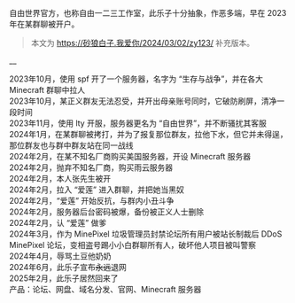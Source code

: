 自由世界官方，也称自由一二三工作室，此乐子十分抽象，作恶多端，早在 2023 年在某群聊被开户。  

> 本文为 https://砂狼白子.我爱你/2024/03/02/zy123/ 补充版本。

__

2023年10月，使用 spf 开了一个服务器，名字为 “生存与战争”，并在各大 Minecraft 群聊中拉人  
2023年10月，某正义群友无法忍受，并开出母亲账号同时，它破防刷屏，清净一段时间  
2023年11月，使用 lty 开服，服务器更名为 “自由世界”，并不断骚扰其客服  
2024年1月，在某群聊被拷打，并为了报复那位群友，拉他下水，但它并未得逞，那位群友也与群中群友站在同一战线  
2024年2月，在某不知名厂商购买美国服务器，开设 Minecraft 服务器  
2024年2月，抛弃不知名厂商，购买雨云服务器  
2024年2月，本人张先生被开  
2024年2月，拉入 “爱莲” 进入群聊，并把她当黑奴  
2024年2月，“爱莲” 开始反抗，与群内小丑斗争  
2024年2月，服务器后台密码被爆，备份被正义人士删除  
2024年2月，认 “爱莲” 做爹  
2024年3月，作为 MinePixel 垃圾管理员封禁论坛所有用户被站长制裁后 DDoS MinePixel 论坛，变相盗号踢小小白群聊所有人，破坏他人项目被叫警察  
2024年4月，辱骂土豆他奶奶  
2024年6月，此乐子宣布~~永远~~退网  
2025年2月，此乐子居然回来了  
产品：论坛、网盘、域名分发、官网、Minecraft 服务器  
